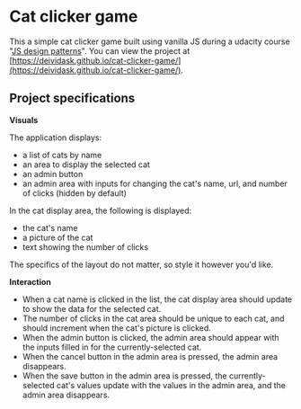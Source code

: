 # Cat clicker game
This a simple cat clicker game built using vanilla JS during a udacity course "[JS design patterns](https://www.udacity.com/course/javascript-design-patterns--ud989)". You can view the project at [https://deividask.github.io/cat-clicker-game/](https://deividask.github.io/cat-clicker-game/).

## Project specifications

__Visuals__

The application displays:
- a list of cats by name
- an area to display the selected cat
- an admin button
- an admin area with inputs for changing the cat's name, url, and number of clicks (hidden by default)

In the cat display area, the following is displayed:
- the cat's name
- a picture of the cat
- text showing the number of clicks

The specifics of the layout do not matter, so style it however you'd like.

__Interaction__

- When a cat name is clicked in the list, the cat display area should update to show the data for the selected cat.
- The number of clicks in the cat area should be unique to each cat, and should increment when the cat's picture is clicked.
- When the admin button is clicked, the admin area should appear with the inputs filled in for the currently-selected cat.
- When the cancel button in the admin area is pressed, the admin area disappears.
- When the save button in the admin area is pressed, the currently-selected cat's values update with the values in the admin area, and the admin area disappears.